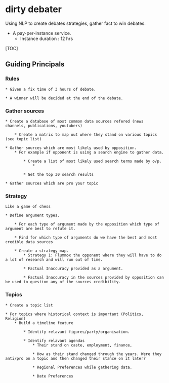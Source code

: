 # dirty debater
Using NLP to create debates strategies, gather fact to win debates.

* A pay-per-instance service.
    * Instance duration : 12 hrs


[TOC]

## Guiding Principals


### Rules

    * Given a fix time of 3 hours of debate.

    * A winner will be decided at the end of the debate.

### Gather sources
    * Create a database of most common data sources refered (news channels, publications, youtubers)

        * Create a matrix to map out where they stand on various topics (see topic list)

    * Gather sources which are most likely used by opposition.
        * For example if opponent is using a search engine to gather data.
            
            * Create a list of most likely used search terms made by o/p.
                * 
            
            * Get the top 30 search results

    * Gather sources which are pro your topic

### Strategy
    Like a game of chess
    
    * Define argument types.
        
        * For each type of argument made by the opposition which type of argument are best to refute it.

        * Find for which type of arguments do we have the best and most credible data sources

        * Create a strategy map.
            * Strategy 1: Flummox the opponent where they will have to do a lot of research and will run out of time.

            * Factual Inaccuracy provided as a argument.

            * Factual Inaccuracy in the sources provided by opposition can be used to question any of the sources credibility.


### Topics

    * Create a topic list

    * For topics where historical context is important (Politics, Religion)
        * Build a timeline feature

            * Identify relavant figures/party/organisation.

            * Identify relavant agendas
                * Their stand on caste, employment, finance, 
                
                * How as their stand changed through the years. Were they anti/pro on a topic and then changed their stance on it later?
                
                * Regional Preferences while gathering data.

                * Date Preferences

